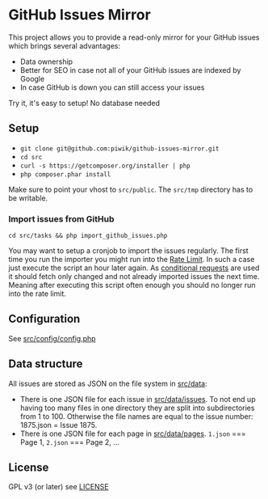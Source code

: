 # GitHub Issues Mirror

This project allows you to provide a read-only mirror for your GitHub issues which brings several advantages:

* Data ownership
* Better for SEO in case not all of your GitHub issues are indexed by Google
* In case GitHub is down you can still access your issues

Try it, it's easy to setup! No database needed

## Setup

* `git clone git@github.com:piwik/github-issues-mirror.git`
* `cd src`
* `curl -s https://getcomposer.org/installer | php`
* `php composer.phar install`

Make sure to point your vhost to `src/public`. The `src/tmp` directory has to be writable.

### Import issues from GitHub

`cd src/tasks && php import_github_issues.php`

You may want to setup a cronjob to import the issues regularly. The first time you run the importer you might run into the [Rate Limit](https://developer.github.com/v3/rate_limit/). In such a case just execute the script an hour later again. As [conditional requests](https://developer.github.com/v3/#conditional-requests) are used it should fetch only changed and not already imported issues the next time. Meaning after executing this script often enough you should no longer run into the rate limit.

## Configuration

See [src/config/config.php](src/config/config.php)

## Data structure

All issues are stored as JSON on the file system in [src/data](src/data):

* There is one JSON file for each issue in [src/data/issues](src/data/issues). To not end up having too many files in one directory they are split into subdirectories from 1 to 100. Otherwise the file names are equal to the issue number: 1875.json = Issue 1875.
* There is one JSON file for each page in [src/data/pages](src/data/pages). `1.json` === Page 1, `2.json` === Page 2, ...

## License

GPL v3 (or later) see [LICENSE](LICENSE)
